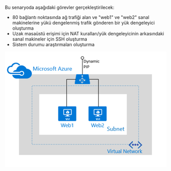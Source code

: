 Bu senaryoda aşağıdaki görevler gerçekleştirilecek:

* 80 bağlantı noktasında ağ trafiği alan ve "web1" ve "web2" sanal makinelerine yükü dengelenmiş trafik gönderen bir yük dengeleyici oluşturma
* Uzak masaüstü erişimi için NAT kuralları/yük dengeleyicinin arkasındaki sanal makineler için SSH oluşturma
* Sistem durumu araştırmaları oluşturma

![Yük dengeleyici senaryosu](./media/load-balancer-get-started-internet-scenario-include/scenario-classic.png)


<!--HONumber=Nov16_HO2-->


